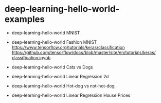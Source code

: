 # deep-learning-hello-world-examples

- deep-learning-hello-world MNIST
- deep-learning-hello-world Fashion MNIST
https://www.tensorflow.org/tutorials/keras/classification
https://github.com/tensorflow/docs/blob/master/site/en/tutorials/keras/classification.ipynb

- deep-learning-hello-world Cats vs Dogs

- deep-learning-hello-world Linear Regression 2d

- deep-learning-hello-world Hot-dog vs not-hot-dog

- deep-learning-hello-world Linear Regression House Prices
